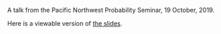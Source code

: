 A talk from the Pacific Northwest Probability Seminar, 19 October, 2019.

Here is a viewable version of [the slides](nw-prob-talk.slides.html).
